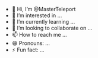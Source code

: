 - 👋 Hi, I’m @MasterTeleport
- 👀 I’m interested in ...
- 🌱 I’m currently learning ...
- 💞️ I’m looking to collaborate on ...
- 📫 How to reach me ...
- 😄 Pronouns: ...
- ⚡ Fun fact: ...

<!---
MasterTeleport/MasterTeleport is a ✨ special ✨ repository because its `README.md` (this file) appears on your GitHub profile.
You can click the Preview link to take a look at your changes.
--->
